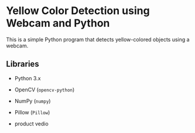 # Yellow Color Detection using Webcam and Python

This is a simple Python program that detects yellow-colored objects using a webcam.

## Libraries

- Python 3.x
- OpenCV (`opencv-python`)
- NumPy (`numpy`)
- Pillow (`Pillow`)

- product vedio
  
